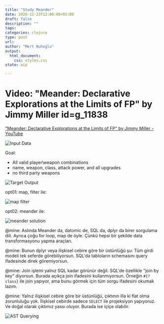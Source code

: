 ```yaml
--- 
title: "Study Meander"
date: 2020-12-23T12:00:08+03:00 
draft: false
description: ""
tags:
categories: clojure
type: post
url:
author: "Mert Nuhoglu"
output:
  html_document:
    css: styles.css
state: wip

---
```


# Video: "Meander: Declarative Explorations at the Limits of FP" by Jimmy Miller  id=g_11838

["Meander: Declarative Explorations at the Limits of FP" by Jimmy Miller - YouTube](https://www.youtube.com/watch?v=9fhnJpCgtUw)

![Input Data](/Users/mertnuhoglu/gdrive/keynote_resimler/screencapture/scs20201223_120252.jpg)

Goal: 

- All valid player\weapon combinations
- name, weapon, class, attack power, and all upgrades
- no third party weapons

![Target Output](/Users/mertnuhoglu/gdrive/keynote_resimler/screencapture/scs20201223_120215.jpg)

opt01: map, filter ile:

![map filter](/Users/mertnuhoglu/gdrive/keynote_resimler/screencapture/scs20201223_120404.jpg)

opt02: meander ile:

![meander solution](/Users/mertnuhoglu/gdrive/keynote_resimler/screencapture/scs20201223_120430.jpg)

@mine: Aslında Meander da, datomic de, SQL da, dplyr da birer sorgulama dili. Ayrıca çoğu for loop, map de öyle. Çünkü hepsi bir şekilde data transformasyonu yapma araçları.

@mine: Bunun dplyr veya ilişkisel cebire göre bir üstünlüğü şu: Tüm girdi modeli tek seferde görebiliyorsun. SQL'da tabloların schemasını query ifadesinde direk göremiyorsun. 

@mine: Join işlemi yalnız SQL kadar görünür değil. SQL'de özellikle "join by key" diyorsun. Burada açıkça join ifadesini kullanmıyorsun. Örneğin `#{?class}` ile join yapıyor, ama bunu görmek için tüm sorgu ifadesini okumak lazım.

@mine: Yalnız ilişkisel cebire göre bir üstünlüğü, çıktının illa ki flat olma zorunluluğu yok. İlişkisel cebirde sadece `SELECT` ile projeksiyon yapıyoruz. Ve doğal olarak çıktımız yassı oluyor. Burada ise içiçe olabilir. 

![AST Querying](/Users/mertnuhoglu/gdrive/keynote_resimler/screencapture/scs20201223_195008.jpg)
